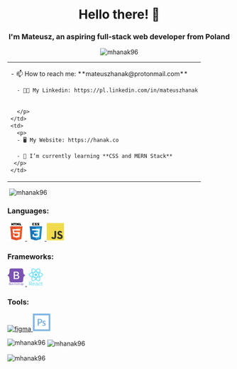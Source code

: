 <h1 align="center">Hello there! 👋</h1>
<h3 align="center">I'm Mateusz, an aspiring full-stack web developer from Poland</h3>

<p align="center"> <img src="https://komarev.com/ghpvc/?username=mhanak96&label=Profile%20views&color=0e75b6&style=flat" alt="mhanak96" /> </p>

<table border="0">
 <tr>
    <td>
     <p>
      - 📫 How to reach me: **mateuszhanak@protonmail.com**

      - 👨‍💼 My Linkedin: https://pl.linkedin.com/in/mateuszhanak

  
      </p>
    </td>
    <td> 
      <p>
      - 🖥 My Website: https://hanak.co 

      - 🌱 I’m currently learning **CSS and MERN Stack**
     </p>
    </td>
 </tr>
</table>
  <p>&nbsp;<img align="center" src="https://github-readme-stats.vercel.app/api?username=mhanak96&show_icons=true&locale=en" alt="mhanak96" /></p>  


<h3 align="left">Languages:</h3>
<p align="left"> 
  <a href="https://www.w3.org/html/" target="_blank" rel="noreferrer"> <img src="https://raw.githubusercontent.com/devicons/devicon/master/icons/html5/html5-original-wordmark.svg" alt="html5" width="40" height="40"/></a><a href="https://www.w3schools.com/css/" target="_blank" rel="noreferrer"> <img src="https://raw.githubusercontent.com/devicons/devicon/master/icons/css3/css3-original-wordmark.svg" alt="css3" width="40" height="40"/> </a> <a href="https://developer.mozilla.org/en-US/docs/Web/JavaScript" target="_blank" rel="noreferrer"> 
    <img src="https://raw.githubusercontent.com/devicons/devicon/master/icons/javascript/javascript-original.svg" alt="javascript" width="40" height="40"/>   </a>

<h3 align="left">Frameworks:</h3>
<p align="left"> 

  <a href="https://getbootstrap.com" target="_blank" rel="noreferrer"> 
    <img src="https://raw.githubusercontent.com/devicons/devicon/master/icons/bootstrap/bootstrap-plain-wordmark.svg" alt="bootstrap" width="40"           height="40"/> </a> 
  <a href="https://reactjs.org/" target="_blank" rel="noreferrer"> <img src="https://raw.githubusercontent.com/devicons/devicon/master/icons/react/react-original-wordmark.svg" alt="react" width="40" height="40"/> </a> 
  
</p>

<h3 align="left">Tools:</h3>
<p align="left">
  <a href="https://www.figma.com/" target="_blank" rel="noreferrer"> <img src="https://www.vectorlogo.zone/logos/figma/figma-icon.svg" alt="figma" width="40" height="40"/> </a> 
  <a href="https://www.photoshop.com/en" target="_blank" rel="noreferrer"> <img src="https://raw.githubusercontent.com/devicons/devicon/master/icons/photoshop/photoshop-line.svg" alt="photoshop" width="40" height="40"/> </a> 
</p>
  
 




<p><img align="left" src="https://github-readme-stats.vercel.app/api/top-langs?username=mhanak96&show_icons=true&locale=en&layout=compact" alt="mhanak96" /></p>

<p>&nbsp;<img align="center" src="https://github-readme-stats.vercel.app/api?username=mhanak96&show_icons=true&locale=en" alt="mhanak96" /></p>

<p><img align="center" src="https://github-readme-streak-stats.herokuapp.com/?user=mhanak96&" alt="mhanak96" /></p>
